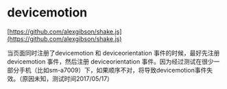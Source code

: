 # devicemotion

 [https://github.com/alexgibson/shake.js](https://github.com/alexgibson/shake.js)

当页面同时注册了devicemotion 和 deviceorientation 事件的时候，最好先注册 devicemotion 事件，然后注册 deviceorientation 事件。因为经过测试在很少一部分手机（比如sm-a7009）下，如果顺序不对，将导致devicemotion事件失效。（原因未知，测试时间2017/05/17）
